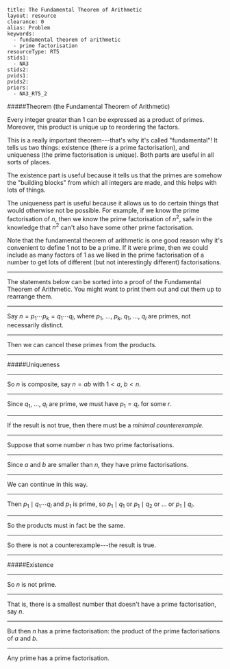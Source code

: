 ````
title: The Fundamental Theorem of Arithmetic
layout: resource
clearance: 0
alias: Problem
keywords:
  - fundamental theorem of arithmetic
  - prime factorisation
resourceType: RT5
stids1:
  - NA3
stids2:
pvids1:
pvids2:
priors:
  - NA3_RT5_2

````

<div class="well">
#####Theorem (the Fundamental Theorem of Arithmetic)

Every integer greater than $1$ can be expressed as a product of primes.  Moreover, this product is unique up to reordering the factors.
</div>

This is a really important theorem---that's why it's called "fundamental"!  It tells us two things: existence (there _is_ a prime factorisation), and uniqueness (the prime factorisation is unique).  Both parts are useful in all sorts of places.  

The existence part is useful because it tells us that the primes are somehow the "building blocks" from which all integers are made, and this helps with lots of things.

The uniqueness part is useful because it allows us to do certain things that would otherwise not be possible.  For example, if we know the prime factorisation of $n$, then we know the prime factorisation of $n^2$, safe in the knowledge that $n^2$ can't also have some other prime factorisation.

Note that the fundamental theorem of arithmetic is one good reason why it's convenient to define $1$ not to be a prime.  If it were prime, then we could include as many factors of $1$ as we liked in the prime factorisation of a number to get lots of different (but not interestingly different) factorisations.

* * *

The statements below can be sorted into a proof of the Fundamental Theorem of Arithmetic.  You might want to print them out and cut them up to rearrange them.

* * *

Say $n = p_1 \dotsm p_k = q_1 \dotsm q_l$, where $p_1$, ..., $p_k$, $q_1$, ..., $q_l$ are primes, not necessarily distinct.

* * *

Then we can cancel these primes from the products.

* * *

#####Uniqueness

* * *

So $n$ is composite, say $n = ab$ with $1 < a$, $b < n$.

* * *

Since $q_1$, ..., $q_l$ are prime, we must have $p_1 = q_r$ for some $r$.

* * *

If the result is not true, then there must be a _minimal counterexample_.

* * *

Suppose that some number $n$ has two prime factorisations.

* * *

Since $a$ and $b$ are smaller than $n$, they have prime factorisations.

* * *

We can continue in this way.

* * *

Then $p_1 \mid q_1 \dotsm q_l$ and $p_1$ is prime, so $p_1 \mid q_1$ or $p_1 \mid q_2$ or ... or $p_1 \mid q_l$.

* * *

So the products must in fact be the same.

* * *

So there is not a counterexample---the result is true.

* * *

#####Existence

* * *

So $n$ is not prime.

* * *

That is, there is a smallest number that doesn't have a prime factorisation, say $n$.

* * *

But then $n$ has a prime factorisation: the product of the prime factorisations of $a$ and $b$.

* * *

Any prime has a prime factorisation.